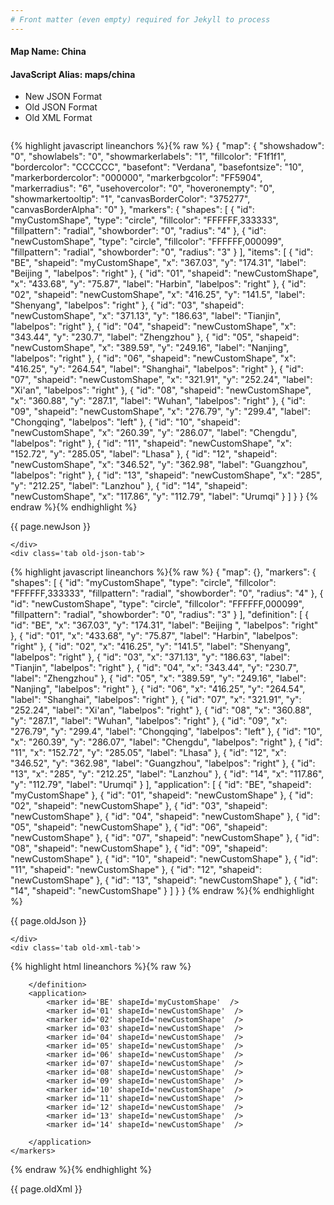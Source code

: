 ```yaml
---
# Front matter (even empty) required for Jekyll to process
---
```


#### Map Name: China

#### JavaScript Alias: maps/china


<ul class='code-tabs'>
    <li class='active'>
        <a data-toggle='new-json'>New JSON Format</a>
    </li>
    <li>
        <a data-toggle='old-json'>Old JSON Format</a>
    </li>
    <li>
        <a data-toggle='old-xml'>Old XML Format</a>
    </li>
</ul>
<div class='tab-content'>
    <pre class='plain-code'></pre>
    <div class='tab new-json-tab active'>
{% highlight javascript lineanchors %}{% raw %}
{
    "map": {
        "showshadow": "0",
        "showlabels": "0",
        "showmarkerlabels": "1",
        "fillcolor": "F1f1f1",
        "bordercolor": "CCCCCC",
        "basefont": "Verdana",
        "basefontsize": "10",
        "markerbordercolor": "000000",
        "markerbgcolor": "FF5904",
        "markerradius": "6",
        "usehovercolor": "0",
        "hoveronempty": "0",
        "showmarkertooltip": "1",
        "canvasBorderColor": "375277",
        "canvasBorderAlpha": "0"
    },
    "markers": {
        "shapes": [
            {
                "id": "myCustomShape",
                "type": "circle",
                "fillcolor": "FFFFFF,333333",
                "fillpattern": "radial",
                "showborder": "0",
                "radius": "4"
            },
            {
                "id": "newCustomShape",
                "type": "circle",
                "fillcolor": "FFFFFF,000099",
                "fillpattern": "radial",
                "showborder": "0",
                "radius": "3"
            }
        ],
        "items": [
            {
                "id": "BE",
                "shapeid": "myCustomShape",
                "x": "367.03",
                "y": "174.31",
                "label": "Beijing ",
                "labelpos": "right"
            },
            {
                "id": "01",
                "shapeid": "newCustomShape",
                "x": "433.68",
                "y": "75.87",
                "label": "Harbin",
                "labelpos": "right"
            },
            {
                "id": "02",
                "shapeid": "newCustomShape",
                "x": "416.25",
                "y": "141.5",
                "label": "Shenyang",
                "labelpos": "right"
            },
            {
                "id": "03",
                "shapeid": "newCustomShape",
                "x": "371.13",
                "y": "186.63",
                "label": "Tianjin",
                "labelpos": "right"
            },
            {
                "id": "04",
                "shapeid": "newCustomShape",
                "x": "343.44",
                "y": "230.7",
                "label": "Zhengzhou"
            },
            {
                "id": "05",
                "shapeid": "newCustomShape",
                "x": "389.59",
                "y": "249.16",
                "label": "Nanjing",
                "labelpos": "right"
            },
            {
                "id": "06",
                "shapeid": "newCustomShape",
                "x": "416.25",
                "y": "264.54",
                "label": "Shanghai",
                "labelpos": "right"
            },
            {
                "id": "07",
                "shapeid": "newCustomShape",
                "x": "321.91",
                "y": "252.24",
                "label": "Xi'an",
                "labelpos": "right"
            },
            {
                "id": "08",
                "shapeid": "newCustomShape",
                "x": "360.88",
                "y": "287.1",
                "label": "Wuhan",
                "labelpos": "right"
            },
            {
                "id": "09",
                "shapeid": "newCustomShape",
                "x": "276.79",
                "y": "299.4",
                "label": "Chongqing",
                "labelpos": "left"
            },
            {
                "id": "10",
                "shapeid": "newCustomShape",
                "x": "260.39",
                "y": "286.07",
                "label": "Chengdu",
                "labelpos": "right"
            },
            {
                "id": "11",
                "shapeid": "newCustomShape",
                "x": "152.72",
                "y": "285.05",
                "label": "Lhasa"
            },
            {
                "id": "12",
                "shapeid": "newCustomShape",
                "x": "346.52",
                "y": "362.98",
                "label": "Guangzhou",
                "labelpos": "right"
            },
            {
                "id": "13",
                "shapeid": "newCustomShape",
                "x": "285",
                "y": "212.25",
                "label": "Lanzhou"
            },
            {
                "id": "14",
                "shapeid": "newCustomShape",
                "x": "117.86",
                "y": "112.79",
                "label": "Urumqi"
            }
        ]
    }
}
{% endraw %}{% endhighlight %}


<p class='text-success'>{{ page.newJson }}</p>

    </div>
    <div class='tab old-json-tab'>
{% highlight javascript lineanchors %}{% raw %}
{
    "map": {},
    "markers": {
        "shapes": [
            {
                "id": "myCustomShape",
                "type": "circle",
                "fillcolor": "FFFFFF,333333",
                "fillpattern": "radial",
                "showborder": "0",
                "radius": "4"
            },
            {
                "id": "newCustomShape",
                "type": "circle",
                "fillcolor": "FFFFFF,000099",
                "fillpattern": "radial",
                "showborder": "0",
                "radius": "3"
            }
        ],
        "definition": [
            {
                "id": "BE",
                "x": "367.03",
                "y": "174.31",
                "label": "Beijing ",
                "labelpos": "right"
            },
            {
                "id": "01",
                "x": "433.68",
                "y": "75.87",
                "label": "Harbin",
                "labelpos": "right"
            },
            {
                "id": "02",
                "x": "416.25",
                "y": "141.5",
                "label": "Shenyang",
                "labelpos": "right"
            },
            {
                "id": "03",
                "x": "371.13",
                "y": "186.63",
                "label": "Tianjin",
                "labelpos": "right"
            },
            {
                "id": "04",
                "x": "343.44",
                "y": "230.7",
                "label": "Zhengzhou"
            },
            {
                "id": "05",
                "x": "389.59",
                "y": "249.16",
                "label": "Nanjing",
                "labelpos": "right"
            },
            {
                "id": "06",
                "x": "416.25",
                "y": "264.54",
                "label": "Shanghai",
                "labelpos": "right"
            },
            {
                "id": "07",
                "x": "321.91",
                "y": "252.24",
                "label": "Xi'an",
                "labelpos": "right"
            },
            {
                "id": "08",
                "x": "360.88",
                "y": "287.1",
                "label": "Wuhan",
                "labelpos": "right"
            },
            {
                "id": "09",
                "x": "276.79",
                "y": "299.4",
                "label": "Chongqing",
                "labelpos": "left"
            },
            {
                "id": "10",
                "x": "260.39",
                "y": "286.07",
                "label": "Chengdu",
                "labelpos": "right"
            },
            {
                "id": "11",
                "x": "152.72",
                "y": "285.05",
                "label": "Lhasa"
            },
            {
                "id": "12",
                "x": "346.52",
                "y": "362.98",
                "label": "Guangzhou",
                "labelpos": "right"
            },
            {
                "id": "13",
                "x": "285",
                "y": "212.25",
                "label": "Lanzhou"
            },
            {
                "id": "14",
                "x": "117.86",
                "y": "112.79",
                "label": "Urumqi"
            }
        ],
        "application": [
            {
                "id": "BE",
                "shapeid": "myCustomShape"
            },
            {
                "id": "01",
                "shapeid": "newCustomShape"
            },
            {
                "id": "02",
                "shapeid": "newCustomShape"
            },
            {
                "id": "03",
                "shapeid": "newCustomShape"
            },
            {
                "id": "04",
                "shapeid": "newCustomShape"
            },
            {
                "id": "05",
                "shapeid": "newCustomShape"
            },
            {
                "id": "06",
                "shapeid": "newCustomShape"
            },
            {
                "id": "07",
                "shapeid": "newCustomShape"
            },
            {
                "id": "08",
                "shapeid": "newCustomShape"
            },
            {
                "id": "09",
                "shapeid": "newCustomShape"
            },
            {
                "id": "10",
                "shapeid": "newCustomShape"
            },
            {
                "id": "11",
                "shapeid": "newCustomShape"
            },
            {
                "id": "12",
                "shapeid": "newCustomShape"
            },
            {
                "id": "13",
                "shapeid": "newCustomShape"
            },
            {
                "id": "14",
                "shapeid": "newCustomShape"
            }
        ]
    }
}
{% endraw %}{% endhighlight %}


<p class='text-success'>{{ page.oldJson }}</p>

    </div>
    <div class='tab old-xml-tab'>
{% highlight html lineanchors %}{% raw %}
<map>
	<markers>
	    <shapes>
		    <shape id ='myCustomShape' type='circle' fillColor='FFFFFF,333333'  fillPattern='radial' showBorder='0' radius='4'/>
			 <shape id ='newCustomShape' type='circle' fillColor='FFFFFF,000099'  fillPattern='radial' showBorder='0' radius='3'/>
		</shapes>
		<definition>
			<marker id='BE' x='367.03' y='174.31' label='Beijing ' labelPos='right'  />
			<marker id='01' x='433.68' y='75.87' label='Harbin' labelPos='right' />
			<marker id='02' x='416.25' y='141.5' label='Shenyang' labelPos='right' />
			<marker id='03' x='371.13' y='186.63' label='Tianjin' labelPos='right' />
			<marker id='04' x='343.44' y='230.7' label='Zhengzhou'  />
			<marker id='05' x='389.59' y='249.16' label='Nanjing' labelPos='right'  />
			<marker id='06' x='416.25' y='264.54' label='Shanghai' labelPos='right'  />
			<marker id='07' x='321.91' y='252.24' label="Xi'an"  labelPos='right'/>
			<marker id='08' x='360.88' y='287.1' label='Wuhan' labelPos='right'  />
			<marker id='09' x='276.79' y='299.4' label='Chongqing' labelPos='left'  />
			<marker id='10' x='260.39' y='286.07' label='Chengdu' labelpos='right'  />
			<marker id='11' x='152.72' y='285.05' label='Lhasa'  />
			<marker id='12' x='346.52' y='362.98' label='Guangzhou' labelPos='right'  />
			<marker id='13' x='285' y='212.25' label='Lanzhou'  />
			<marker id='14' x='117.86' y='112.79' label='Urumqi'  />


		</definition>
		<application>
			<marker id='BE' shapeId='myCustomShape'  />
			<marker id='01' shapeId='newCustomShape'  />
			<marker id='02' shapeId='newCustomShape'  />
			<marker id='03' shapeId='newCustomShape'  />
			<marker id='04' shapeId='newCustomShape'  />
			<marker id='05' shapeId='newCustomShape'  />
			<marker id='06' shapeId='newCustomShape'  />
			<marker id='07' shapeId='newCustomShape'  />
			<marker id='08' shapeId='newCustomShape'  />
			<marker id='09' shapeId='newCustomShape'  />
			<marker id='10' shapeId='newCustomShape'  />
			<marker id='11' shapeId='newCustomShape'  />
			<marker id='12' shapeId='newCustomShape'  />
			<marker id='13' shapeId='newCustomShape'  />
			<marker id='14' shapeId='newCustomShape'  />

		</application>
	</markers>
</map>
{% endraw %}{% endhighlight %}

<p class='text-success'>{{ page.oldXml }}</p>

</div>
</div>

